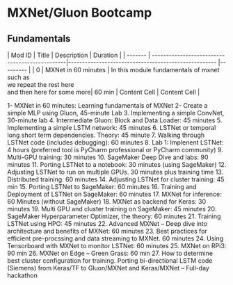 # MXNet/Gluon Bootcamp

## Fundamentals
| Mod ID  | Title                                          | Description                                          | Duration |
| ------- | -----------------------------------------------|----------------------------------------------------- |--------- | | 0       | MXNet in 60 minutes                            | In this module fundamentals of mxnet such as    
we repeat the rest here  
and then here for some more| 60 min
| Content Cell  | Content Cell  |


1- MXNet in 60 minutes: Learning fundamentals of MXNet
2- Create a simple MLP using Gluon, 45-minute Lab
3.	Implementing a simple ConvNet, 30-minute lab
4.	Intermediate Gluon: Block and Data Loader: 45 minutes
5.	Implementing a simple LSTM network: 45 minutes
6.	LSTNet or temporal long short term dependencies. Theory: 45 minute
7.	Walking through LSTNet code (includes debugging): 60 minutes
8.	Lab 1: Implenent LSTNet: 4 hours (preferred tool is PyCharm professional or PyCharm community)
9.	Multi-GPU training: 30 minutes
10.	SageMaker Deep Dive and labs: 90 minutes
11.	Porting LSTNet to a notebook: 30 minutes (using SageMaker)
12.	Adjusting LSTNet to run on multiple GPUs. 30 minutes plus training time
13.	Distributed training: 60 minutes
14.	Adjusting LSTNet for cluster training: 45 min
15.	Porting LSTNet to SageMaker: 60 minutes
16.	Training and Deployment of LSTNet on SageMaker: 60 minutes
17.	MXNet for inference: 60 Minutes (without SageMaker)
18.	MXNet as backend for Keras: 30 minutes
19.	Multi GPU and cluster training on SageMaker: 45 minutes
20.	SageMaker Hyperparameter Optimizer, the theory: 60 minutes
21.	Training LSTNet using HPO: 45 minutes
22.	Advanced MXNet – Deep dive into architecture and benefits of MXNet: 60 minutes
23.	Best practices for efficient pre-procssing and data streaming to MXNet. 60 minutes
24.	Using Tensorboard with MXNet to monitor LSTNet: 60 minutes
25.	MXNet on RPi3: 90 min
26.	MXNet on Edge – Green Grass: 60 min
27.	How to determine best cluster configuration for training.
Porting bi-directional LSTM code (Siemens) from Keras/TF to Gluon/MXNet and Keras/MXNet – Full-day hackathon
